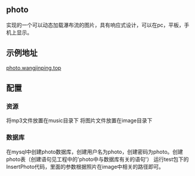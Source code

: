 ## photo
实现的一个可以动态加载瀑布流的图片，具有响应式设计，可以在pc，平板，手机上显示。
## 示例地址
<a href="http://photo.wangjinping.top" target="_blank">photo.wangjinping.top</a>
## 配置
### 资源
将mp3文件放置在music目录下
将图片文件放置在image目录下
### 数据库
在mysql中创建photo数据库，创建用户名为photo，创建密码为photo。创建photo表（创建语句见工程中的'photo中与数据库有关的语句'）
运行test包下的InsertPhoto代码，里面的参数根据照片在image中相关的路径即可。

